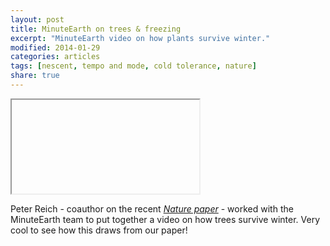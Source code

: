 ```yaml
---
layout: post
title: MinuteEarth on trees & freezing
excerpt: "MinuteEarth video on how plants survive winter."
modified: 2014-01-29
categories: articles
tags: [nescent, tempo and mode, cold tolerance, nature]
share: true
---
```

<iframe> width="560" height="315" src="https://www.youtube.com/watch?v=d260CmZoxj8" frameborder="0"> </iframe>

Peter Reich - coauthor on the recent [*Nature paper*](http://www.nature.com/nature/journal/v506/n7486/full/nature12872.html) - worked with the MinuteEarth team to put together a video on how trees survive winter. Very cool to see how this draws from our paper! 
